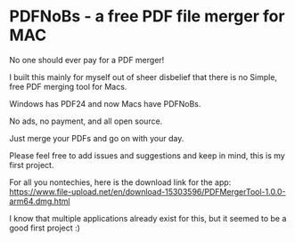 # PDFNoBs - a free PDF file merger for MAC
No one should ever pay for a PDF merger!

I built this mainly for myself out of sheer disbelief that there is no Simple, free PDF merging tool for Macs.

Windows has PDF24 and now Macs have PDFNoBs.

No ads, no payment, and all open source.

Just merge your PDFs and go on with your day.

Please feel free to add issues and suggestions and keep in mind, this is my first project.

For all you nontechies, here is the download link for the app: 
https://www.file-upload.net/en/download-15303596/PDFMergerTool-1.0.0-arm64.dmg.html

I know that multiple applications already exist for this, but it seemed to be a good first project :)
